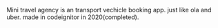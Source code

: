 Mini travel agency is an transport vechicle booking app.
just like ola and uber.
made in codeignitor in 2020(completed).
